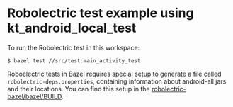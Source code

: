 # Robolectric test example using kt_android_local_test

To run the Robolectric test in this workspace:

```
$ bazel test //src/test:main_activity_test
```

Roboelectric tests in Bazel requires special setup to generate a file called
`robolectric-deps.properties`, containing information about android-all jars and
their locations. You can find this setup in the
[robolectric-bazel/bazel/BUILD](https://github.com/robolectric/robolectric-bazel/blob/master/bazel/BUILD).
